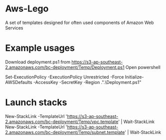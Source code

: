Aws-Lego
========

A set of templates designed for often used components of Amazon Web Services

Example usages
==============
Download deployment.ps1 from https://s3-ap-southeast-2.amazonaws.com/bc-deployment/Temp/Deployment.ps1
Open powershell

Set-ExecutionPolicy -ExecutionPolicy Unrestricted -Force
Initialize-AWSDefaults -AccessKey <key> -SecretKey <secret> -Region <region>
.".\Deployment.ps1"

# Launch stacks
New-StackLink -TemplateUrl 'https://s3-ap-southeast-2.amazonaws.com/bc-deployment/Temp/vpc.template' | Wait-StackLink
New-StackLink -TemplateUrl 'https://s3-ap-southeast-2.amazonaws.com/bc-deployment/Temp/subnet.template' | Wait-StackLink